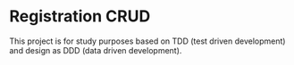 # Registration CRUD
This project is for study purposes based on TDD (test driven development) and design as DDD (data driven development).
